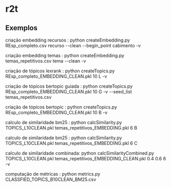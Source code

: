 # r2t

## Exemplos  

criação embedding recursos :    python createEmbedding.py REsp_completo.csv recurso --clean --begin_point cabimento -v

criação embedding temas : python createEmbedding.py temas_repetitivos.csv tema --clean -v

criação de tópicos lexrank : python createTopics.py REsp_completo_EMBEDDING_CLEAN.pkl 10 L -v

criação de tópicos bertopic guiada : python createTopics.py REsp_completo_EMBEDDING_CLEAN.pkl 10 G -v --seed_list temas_repetitivos.csv

criação de tópicos bertopic : python createTopics.py REsp_completo_EMBEDDING_CLEAN.pkl 10 B -v

calculo de similaridade bm25 : python calcSimilarity.py TOPICS_L10CLEAN.pkl temas_repetitivos_EMBEDDING.pkl 6 B

calculo de similaridade bm25 : python calcSimilarity.py TOPICS_L10CLEAN.pkl temas_repetitivos_EMBEDDING.pkl 6 C

calculo de similaridade combinada: python calcSimilarityCombined.py TOPICS_L10CLEAN.pkl temas_repetitivos_EMBEDDING_CLEAN.pkl 0.4 0.6 6 -v

computação de métricas : python metrics.py CLASSFIED_TOPICS_B10CLEAN_BM25.csv
